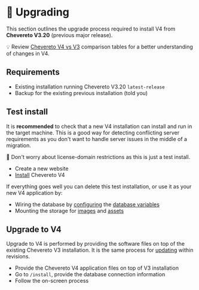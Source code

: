 # 🚀 Upgrading

This section outlines the upgrade process required to install V4 from **Chevereto V3.20** (previous major release).

💡 Review [Chevereto V4 vs V3](../../introduction/returning/welcome-back.md#chevereto-v4-vs-v3) comparison tables for a better understanding of changes in V4.

## Requirements

* Existing installation running Chevereto V3.20 `latest-release`
* Backup for the existing previous installation (told you)

## Test install

It is **recommended** to check that a new V4 installation can install and run in the target machine. This is a good way for detecting conflicting server requirements as you don't want to handle server issues in the middle of a migration.

👏 Don't worry about license-domain restrictions as this is just a test install.

* Create a new website
* [Install](installation.md) Chevereto V4

If everything goes well you can delete this test installation, or use it as your new V4 application by:

* Wiring the database by [configuring](https://v4-docs.chevereto.com/application/configuration/configuring.html) the [database variables](https://v4-docs.chevereto.com/application/configuration/environment.html#database-variables)
* Mounting the storage for [images](https://v4-admin.chevereto.com/settings/image-upload.html#image-path) and [assets](../configuration/environment.md#assets-variables)

## Upgrade to V4

Upgrade to V4 is performed by providing the software files on top of the existing Chevereto V3 installation. It is the same process for [updating](updating.md) within revisions.

* Provide the Chevereto V4 application files on top of V3 installation
* Go to `/install`, provide the database connection information
* Follow the on-screen process
